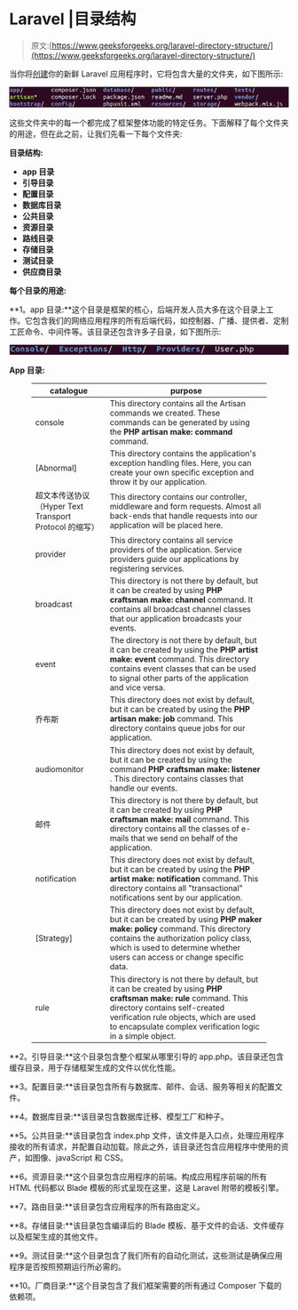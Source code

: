 # Laravel |目录结构

> 原文:[https://www.geeksforgeeks.org/laravel-directory-structure/](https://www.geeksforgeeks.org/laravel-directory-structure/)

当你将[创建](https://www.geeksforgeeks.org/laravel-installation-and-configuration/)你的新鲜 Laravel 应用程序时，它将包含大量的文件夹，如下图所示:

![](img/3f7226e20069fe82f7050baba122af05.png)

这些文件夹中的每一个都完成了框架整体功能的特定任务。下面解释了每个文件夹的用途，但在此之前，让我们先看一下每个文件夹:

**目录结构:**

*   **app 目录**
*   **引导目录**
*   **配置目录**
*   **数据库目录**
*   **公共目录**
*   **资源目录**
*   **路线目录**
*   **存储目录**
*   **测试目录**
*   **供应商目录**

**每个目录的用途:**

**1。app 目录:**这个目录是框架的核心，后端开发人员大多在这个目录上工作。它包含我们的网络应用程序的所有后端代码，如控制器、广播、提供者、定制工匠命令、中间件等。该目录还包含许多子目录，如下图所示:

![](img/5f42b78a21cff0e07ed469fdca1a06a8.png)

**App 目录:**

<figure class="table">

| catalogue | purpose |
| --- | --- |
| console | This directory contains all the Artisan commands we created. These commands can be generated by using the **PHP artisan make: command** command. |
| [Abnormal] | This directory contains the application's exception handling files. Here, you can create your own specific exception and throw it by our application. |
| 超文本传送协议（Hyper Text Transport Protocol 的缩写） | This directory contains our controller, middleware and form requests. Almost all back-ends that handle requests into our application will be placed here. |
| provider | This directory contains all service providers of the application. Service providers guide our applications by registering services. |
| broadcast | This directory is not there by default, but it can be created by using **PHP craftsman make: channel** command. It contains all broadcast channel classes that our application broadcasts your events. |
| event | The directory is not there by default, but it can be created by using the **PHP artist make: event** command. This directory contains event classes that can be used to signal other parts of the application and vice versa. |
| 乔布斯 | This directory does not exist by default, but it can be created by using the **PHP artisan make: job** command. This directory contains queue jobs for our application. |
| audiomonitor | This directory does not exist by default, but it can be created by using the command **PHP craftsman make: listener** . This directory contains classes that handle our events. |
| 邮件 | This directory is not there by default, but it can be created by using **PHP craftsman make: mail** command. This directory contains all the classes of e-mails that we send on behalf of the application. |
| notification | This directory does not exist by default, but it can be created by using the **PHP artist make: notification** command. This directory contains all "transactional" notifications sent by our application. |
| [Strategy] | This directory does not exist by default, but it can be created by using **PHP maker make: policy** command. This directory contains the authorization policy class, which is used to determine whether users can access or change specific data. |
| rule | This directory is not there by default, but it can be created by using **PHP craftsman make: rule** command. This directory contains self-created verification rule objects, which are used to encapsulate complex verification logic in a simple object. |

</figure>

**2。引导目录:**这个目录包含整个框架从哪里引导的 app.php。该目录还包含缓存目录，用于存储框架生成的文件以优化性能。

**3。配置目录:**该目录包含所有与数据库、邮件、会话、服务等相关的配置文件。

**4。数据库目录:**该目录包含数据库迁移、模型工厂和种子。

**5。公共目录:**该目录包含 index.php 文件，该文件是入口点，处理应用程序接收的所有请求，并配置自动加载。除此之外，该目录还包含应用程序中使用的资产，如图像、javaScript 和 CSS。

**6。资源目录:**这个目录包含应用程序的前端。构成应用程序前端的所有 HTML 代码都以 Blade 模板的形式呈现在这里，这是 Laravel 附带的模板引擎。

**7。路由目录:**该目录包含应用程序的所有路由定义。

**8。存储目录:**该目录包含编译后的 Blade 模板、基于文件的会话、文件缓存以及框架生成的其他文件。

**9。测试目录:**这个目录包含了我们所有的自动化测试，这些测试是确保应用程序是否按照预期运行所必需的。

**10。厂商目录:**这个目录包含了我们框架需要的所有通过 Composer 下载的依赖项。